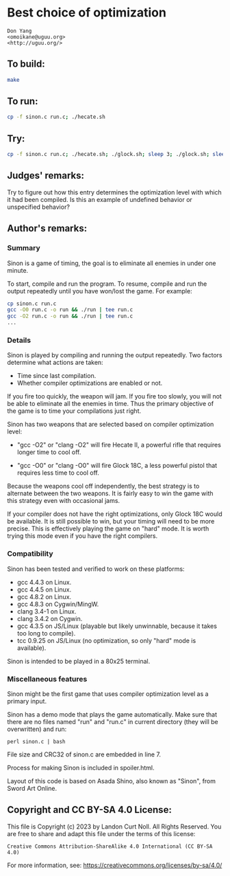 # Best choice of optimization

    Don Yang  
    <omoikane@uguu.org>  
    <http://uguu.org/>

## To build:

```sh
make
```

## To run:

```sh
cp -f sinon.c run.c; ./hecate.sh
```

## Try:

```sh
cp -f sinon.c run.c; ./hecate.sh; ./glock.sh; sleep 3; ./glock.sh; sleep 1; ./hecate.sh
```

## Judges' remarks:

Try to figure out how this entry determines the optimization level with
which it had been compiled. Is this an example of undefined behavior
or unspecified behavior?

## Author's remarks:

### Summary

Sinon is a game of timing, the goal is to eliminate all enemies in
under one minute.

To start, compile and run the program.  To resume, compile and run the
output repeatedly until you have won/lost the game.  For example:

```sh
cp sinon.c run.c
gcc -O0 run.c -o run && ./run | tee run.c
gcc -O2 run.c -o run && ./run | tee run.c
...
```

### Details

Sinon is played by compiling and running the output repeatedly.  Two
factors determine what actions are taken:

+ Time since last compilation.
+ Whether compiler optimizations are enabled or not.

If you fire too quickly, the weapon will jam.  If you fire too slowly,
you will not be able to eliminate all the enemies in time.  Thus the
primary objective of the game is to time your compilations just right.

Sinon has two weapons that are selected based on compiler optimization
level:

+ "gcc -O2" or "clang -O2" will fire Hecate II, a powerful rifle that
  requires longer time to cool off.

+ "gcc -O0" or "clang -O0" will fire Glock 18C, a less powerful pistol
  that requires less time to cool off.

Because the weapons cool off independently, the best strategy is to
alternate between the two weapons.  It is fairly easy to win the game
with this strategy even with occasional jams.

If your compiler does not have the right optimizations, only Glock 18C
would be available.  It is still possible to win, but your timing will
need to be more precise.  This is effectively playing the game on
"hard" mode.  It is worth trying this mode even if you have the right
compilers.

### Compatibility

Sinon has been tested and verified to work on these platforms:

+ gcc 4.4.3 on Linux.
+ gcc 4.4.5 on Linux.
+ gcc 4.8.2 on Linux.
+ gcc 4.8.3 on Cygwin/MingW.
+ clang 3.4-1 on Linux.
+ clang 3.4.2 on Cygwin.
+ gcc 4.3.5 on JS/Linux (playable but likely unwinnable, because it
  takes too long to compile).
+ tcc 0.9.25 on JS/Linux (no optimization, so only "hard" mode is
  available).

Sinon is intended to be played in a 80x25 terminal.

### Miscellaneous features

Sinon might be the first game that uses compiler optimization level as
a primary input.

Sinon has a demo mode that plays the game automatically.  Make sure
that there are no files named "run" and "run.c" in current directory
(they will be overwritten) and run:

    perl sinon.c | bash

File size and CRC32 of sinon.c are embedded in line 7.

Process for making Sinon is included in spoiler.html.

Layout of this code is based on Asada Shino, also known as "Sinon",
from Sword Art Online.

## Copyright and CC BY-SA 4.0 License:

This file is Copyright (c) 2023 by Landon Curt Noll.  All Rights Reserved.
You are free to share and adapt this file under the terms of this license:

    Creative Commons Attribution-ShareAlike 4.0 International (CC BY-SA 4.0)

For more information, see: https://creativecommons.org/licenses/by-sa/4.0/
